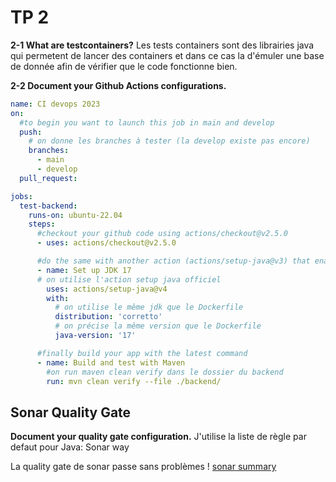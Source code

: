 # TP 2

**2-1 What are testcontainers?**
Les tests containers sont des librairies java qui permetent de lancer des containers et dans ce cas la d'émuler une base de donnée afin de vérifier que le code fonctionne bien.

**2-2 Document your Github Actions configurations.**

```yaml
name: CI devops 2023
on:
  #to begin you want to launch this job in main and develop
  push:
    # on donne les branches à tester (la develop existe pas encore)
    branches:
      - main
      - develop
  pull_request:

jobs:
  test-backend:
    runs-on: ubuntu-22.04
    steps:
      #checkout your github code using actions/checkout@v2.5.0
      - uses: actions/checkout@v2.5.0

      #do the same with another action (actions/setup-java@v3) that enable to setup jdk 17
      - name: Set up JDK 17
      # on utilise l'action setup java officiel
        uses: actions/setup-java@v4
        with:
          # on utilise le même jdk que le Dockerfile
          distribution: 'corretto'
          # on précise la même version que le Dockerfile
          java-version: '17'

      #finally build your app with the latest command
      - name: Build and test with Maven
        #on run maven clean verify dans le dossier du backend
        run: mvn clean verify --file ./backend/
```

## Sonar Quality Gate

**Document your quality gate configuration.**
J'utilise la liste de règle par defaut pour Java: Sonar way

La quality gate de sonar passe sans problèmes !
[sonar summary](https://sonarcloud.io/summary/new_code?id=le-test_ici-ca-test)